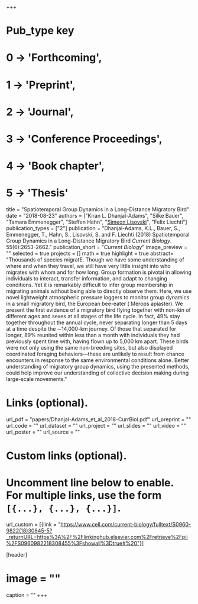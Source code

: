 +++
# Pub_type key
# 0 -> 'Forthcoming',
# 1 -> 'Preprint',
# 2 -> 'Journal',
# 3 -> 'Conference Proceedings',
# 4 -> 'Book chapter',
# 5 -> 'Thesis'
  
title = "Spatiotemporal Group Dynamics in a Long-Distance Migratory Bird"
date = "2018-08-23"
authors = ["Kiran L. Dhanjal-Adams", "Silke Bauer", "Tamara Emmenegger", "Steffen Hahn", "[Simeon Lisovski](https://slisovski.netlify.com/)", "Felix Liechti"]
publication_types = ["2"]
publication = "Dhanjal-Adams, K.L., Bauer, S., Emmenegger, T., Hahn, S., Lisovski, S. and F. Liechti (2018) Spatiotemporal Group Dynamics in a Long-Distance Migratory Bird _Current Biology_. 55(6):2653-2662."
publication_short = "_Current Biology_"
image_preview = ""
selected = true
projects = []
math = true
highlight = true
abstract= "Thousands of species migratE. Though we have some understanding of where and when they travel, we still have very little insight into who migrates with whom and for how long. Group formation is pivotal in allowing individuals to interact, transfer information, and adapt to changing conditions. Yet it is remarkably difficult to infer group membership in migrating animals without being able to directly observe them. Here, we use novel lightweight atmospheric pressure loggers to monitor group dynamics in a small migratory bird, the European bee-eater ( Merops apiaster). We present the first evidence of a migratory bird flying together with non-kin of different ages and sexes at all stages of the life cycle. In fact, 49% stay together throughout the annual cycle, never separating longer than 5 days at a time despite the ∼14,000-km journey. Of those that separated for longer, 89% reunited within less than a month with individuals they had previously spent time with, having flown up to 5,000 km apart. These birds were not only using the same non-breeding sites, but also displayed coordinated foraging behaviors—these are unlikely to result from chance encounters in response to the same environmental conditions alone. Better understanding of migratory group dynamics, using the presented methods, could help improve our understanding of collective decision making during large-scale movements."
  
# Links (optional).
url_pdf = "papers/Dhanjal-Adams_et_al_2018-CurrBiol.pdf"
url_preprint = ""
url_code = ""
url_dataset = ""
url_project = ""
url_slides = ""
url_video = ""
url_poster = ""
url_source = ""
  
# Custom links (optional).
#   Uncomment line below to enable. For multiple links, use the form `[{...}, {...}, {...}]`.
url_custom = [{link = "https://www.cell.com/current-biology/fulltext/S0960-9822(18)30845-5?_returnURL=https%3A%2F%2Flinkinghub.elsevier.com%2Fretrieve%2Fpii%2FS0960982218308455%3Fshowall%3Dtrue#%20"}]
  
[header]
# image = ""
caption = ""
+++
